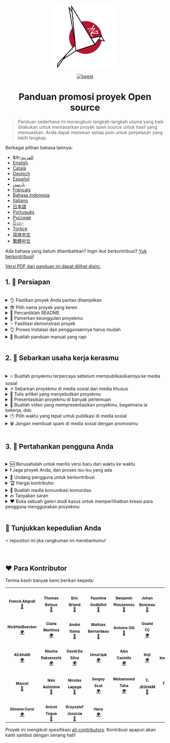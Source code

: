 <p align="center">
    <img alt="oss image" src="./imgs/zoss-logo.svg" height="200px" width="200px">
</p>

<p align="center">
  <a href="https://twitter.com/intent/tweet?text=How%20to%20promote%20your%20open-source%20projects%20@ZenikaOSS&url=https://github.com/zenika-open-source/open-source-promotion-cheat-sheet&hashtags=OpenSource,CheatSheet">
    <img alt="tweet" src="https://img.shields.io/twitter/url/https/twitter?label=Share%20on%20twitter&style=social" target="_blank" />
  </a>
</p>
<h1 align="center">Panduan promosi proyek Open source</h1>

> Panduan sederhana ini merangkum langkah-langkah utama yang baik dilakukan untuk memasarkan proyek open source untuk hasil yang memuaskan. Anda dapat menekan setiap poin untuk penjelasan yang lebih lengkap.

Berbagai pilihan bahasa lainnya:

- &ltr;[العربية](./README-ar.md)
- [English](./README.md)
- [Català](./README-ca.md)
- [Deutsch](./README-de.md)
- [Español](./README-es.md)
- [پارسی](./README-fa.md)
- [Français](./README-fr.md)
- [Bahasa Indonesia](./README-id.md)
- [Italiano](./README-it.md)
- [日本語](./README-jp.md)
- [Português](./README-pt.md)
- [Русский](./README-ru.md)
- [සිංහල](./README-si.md)
- [Türkçe](./README-tr.md)
- [简体中文](./README-zh-cn.md)
- [繁體中文](./README-zh-tw.md)

Ada bahasa yang belum ditambahkan? Ingin ikut berkontribusi? [Yuk berkontribusi](./CONTRIBUTING.md)!

[Versi PDF dari panduan ini dapat dilihat disini.](./pdf/cheat-sheet.pdf)

## 1. 🎢 Persiapan

<br />

<details>
<summary>👌 Pastikan proyek Anda pantas ditampilkan</summary>
<p>

> Proyek Anda harus cukup stabil dan memiliki setidaknya fitur yang diperlukan agar dapat menarik perhatian.

</p>
</details>

<details>
<summary>😎 Pilih nama proyek yang keren</summary>
<p>

> Pilihlah nama yang mudah diingat.

</p>
</details>

<details>
<summary>💅 Percantiklah README</summary>
<p>

> README adalah yang pertama dilihat oleh pengunjung. Jadikanlah ia sederhana, cantik, dan mudah dibaca. [Inilah koleksi README yang cantik](https://github.com/matiassingers/awesome-readme)

</p>
</details>

<details>
<summary>💪 Pamerkan keunggulan proyekmu</summary>
<p>

> Munculkan keunggulan proyekmu dan pastikan pengunjung melihatnya dulu.

</p>
</details>

<details>
<summary>✨ Fasilitasi demonstrasi proyek</summary>
<p>

> Pengunjung akan cepat menyerap tujuan dari proyek Anda, tentang bagaimana itu berkerja dan bagaimana cara menggunakannya. Memfasilitasi demonstrasi adalah cara terbaik untuk memuaskan pengguna. Contohnya:
>
> - Sebuah animasi GIF yang menjelaskan cara kerja proyekmu
> - Tautan kepada demonstrasi yang interaktif

</p>
</details>

<details>
<summary>👌 Proses instalasi dan penggunaannya harus mudah</summary>
<p>

> Anda akan kehilangan pengguna jika proyek Anda sulit digunakan.

</p>
</details>

<details>
<summary>📘 Buatlah panduan manual yang rapi</summary>
<p>

> Membuat panduan manual yang berkualitas pastinya adalah langkah yang penting. Jika Anda hanya mempunyai panduan kecil, Anda dapat menyelipkannya ke README. Sebaliknya, Anda dapat menyimpannya di laman terpisah. Beberapa proyek open source seperti [vuepress](https://v1.vuepress.vuejs.org) dapat membantu Anda membuat panduan manual dengan mudah.

 </p>
</details>

<br />

## 2. 📢 Sebarkan usaha kerja kerasmu

<br />

<details>
<summary>⭐ Buatlah proyekmu terpercaya sebelum mempublikasikannya ke media sosial</summary>
<p>

> Biasanya, pengunjung akan melihat banyaknya "Stars" yang proyek Anda punya sebelum mengambil keputusan. Setidaknya, beberapa "Stars" dapat membuat proyek Anda lebih dapat dipercaya ketimbang proyek yang memiliki 0 "Stars". Itulah mengapa Anda harus mengajak orang terdekat untuk membantu Anda.

</p>
</details>

<details>
<summary>↗️ Sebarkan proyekmu di media sosial dan media khusus</summary>
<p>

> Beritahukan kepada dunia mengenai produkmu! Publikasikan ke salah satu dari yang dibawah:
>
> - [Twitter](https://twitter.com)
> - [Linkedin](https://www.linkedin.com/)
> - [Facebook](https://www.facebook.com/)
> - [Reddit](https://www.reddit.com/)
> - [Dev.to](https://dev.to/)
> - [Lobsters](https://lobste.rs/)
> - [Hacker News](https://news.ycombinator.com/)
> - [Product Hunt](https://www.producthunt.com/)
> - [Beta page](https://betapage.co/)
> - [Human Coders](https://news.humancoders.com/)

</p>
</details>

<details>
<summary>📃 Tulis artikel yang menyebutkan proyekmu</summary>
<p>

> Tulis artikel tentang proyekmu. Isi artikel dapat menjelaskan mengenai _stack_ yang digunakan, bagaimana cara proyekmu bekerja, masalah apa yang anda temukan, dsb. Lalu publikasikan artikel ke media publikasi seperti:
>
> - [medium](https://medium.com/)
> - [dev.to](https://dev.to/)

</p>
</details>

<details>
<summary>🎤 Presentasikan proyekmu di banyak pertemuan</summary>
<p>

> Dengan mempresentasikan proyekmu didepan umum, proyekmu akan dapat lebih banyak perhatian.

</p>
</details>

<details>
<summary>🎥 Buatlah video yang mempresentasikan proyekmu, bagaimana ia bekerja, dsb.</summary>
<p>

> Merekam video bukanlah sesuatu yang mudah. Tapi, itu adalah metode yang paling efektif untuk membuat proyekmu terkenal.

</p>
</details>

<details>
<summary>🕐 Pilih waktu yang tepat untuk publikasi di media sosial</summary>
<p>

> Jangan publikasikan ketika musim liburan atau akhir pekan. Biasanya, waktu yang tepat adalah ditengah minggu.

</p>
</details>

<details>
<summary>🗑 Jangan membuat spam di media sosial dengan promosimu</summary>
<p>

> Jangan mempublikasi dua kali ke media yang sama. Itu akan dideteksi sebagai spam dan mengurangi reputasi proyekmu.

</p>
</details>

<br />

## 3. 🤝 Pertahankan pengguna Anda

<br />

<details>
<summary>🆕 Berusahalah untuk merilis versi baru dari waktu ke waktu</summary>
<p>

> Jaga dan tingkatkan proyek Anda dengan versi baru dan riwayat pergantian.

</p>
</details>

<details>
<summary>❗ Jaga proyek Anda, dan proses isu-isu yang ada</summary>
<p>

> Jangan biarkan satupun isu tanpa respon. Berbaik hatilah kepada orang yang membuka isu tersebut. 😉

</p>
</details>

<details>
<summary>🙏 Undang pengguna untuk berkontribusi</summary>
<p>

> Proyek yang berkualitas adalah proyek dengan komunitas dan kontributor yang aktif. Jadikan penggunamu tahu bahwa anda butuh bantuan dengan melabelkan isu-isu dengan label `contribution welcome` atau `good first issue`. [Lihat github labels](https://help.github.com/en/articles/about-labels).

</p>
</details>

<details>
<summary>🏆 Hargai kontributor</summary>
<p>

> Jadilah baik dengan orang-orang yang membantumu! Beberapa proyek seperti [gatsby](https://github.com/gatsbyjs/gatsby) memberikan hadiah keren kepada kontributor seperti kaos. Jika Anda tidak dapat mengikuti metode tersebut, Anda dapat memberikan kata terima kasih lewat media sosial ([ini contohnya](https://twitter.com/FranckAbgrall/status/1139470547492978688)). Buka bagian `Contributors` di README untuk memberikan kata terima kasih atau tampilkan mereka di panduan manual proyekmu. Berikut beberapa contohnya:
>
> - [vuepress (bagian kontributor di README)](https://github.com/vuejs/vuepress#code-contributors)
> - [Rythm.js (kontributor secara acak di tampilkan di halamn demo)](https://okazari.github.io/Rythm.js/)

</p>
</details>

<details>
<summary>💬 Buatlah media komunikasi komunitas</summary>
<p>

> GitHub Issues bukanlah yang terbaik dalam berkomunikasi dengan penggunamu. Jika perlu, Anda dapat menggunakan media komunikasi untuk berdiskusi dengan mereka:
>
> - [Discord](https://discord.com)
> - [Slack](https://slack.com)
> - [Gitter](https://gitter.im/)

</p>
</details>

<details>
<summary>🔙 Tanyakan saran</summary>
<p>

> Saran dari pengguna adalah jalan yang terbaik dalam memperbaiki proyek Anda. Mereka kemungkinan besar memiliki ide untuk fitur yang dapat meningkatkan kualitas proyek Anda.

</p>
</details>

<details>
<summary>❤️ Buka sebuah galeri studi kasus untuk memperlihatkan kreasi para pengguna menggunakan proyekmu</summary>
<p>

> Pendatang akan percaya dengan proyek Anda jika mereka melihat studi kasus yang lengkap dan cerita sukses, contohnya, [The Vuepress Gallery](https://vuepress.gallery/).

</p>
</details>

<br />

## 🙏 Tunjukkan kepedulian Anda

⭐️ repositori ini jika rangkuman ini membantumu!

<br />

## ❤️ Para Kontributor

Terima kasih banyak kami berikan kepada:

<!-- ALL-CONTRIBUTORS-LIST:START - Do not remove or modify this section -->
<!-- prettier-ignore-start -->
<!-- markdownlint-disable -->
<table>
  <tr>
    <td align="center"><a href="https://www.franck-abgrall.me/"><img src="https://avatars3.githubusercontent.com/u/9840435?v=4?s=100" width="100px;" alt=""/><br /><sub><b>Franck Abgrall</b></sub></a><br /><a href="https://github.com/zenika-open-source/promote-open-source-project/commits?author=kefranabg" title="Documentation">📖</a></td>
    <td align="center"><a href="https://github.com/tbetous"><img src="https://avatars3.githubusercontent.com/u/4435536?v=4?s=100" width="100px;" alt=""/><br /><sub><b>Thomas Betous</b></sub></a><br /><a href="https://github.com/zenika-open-source/promote-open-source-project/commits?author=tbetous" title="Documentation">📖</a></td>
    <td align="center"><a href="https://github.com/ebriand"><img src="https://avatars1.githubusercontent.com/u/1011902?v=4?s=100" width="100px;" alt=""/><br /><sub><b>Eric Briand</b></sub></a><br /><a href="https://github.com/zenika-open-source/promote-open-source-project/commits?author=ebriand" title="Documentation">📖</a></td>
    <td align="center"><a href="https://github.com/FaustineG"><img src="https://avatars.githubusercontent.com/u/27639429?v=4?s=100" width="100px;" alt=""/><br /><sub><b>Faustine Godbillot</b></sub></a><br /><a href="https://github.com/zenika-open-source/promote-open-source-project/commits?author=FaustineG" title="Documentation">📖</a></td>
    <td align="center"><a href="https://myvirtualstorybook.com/"><img src="https://avatars1.githubusercontent.com/u/5747538?v=4?s=100" width="100px;" alt=""/><br /><sub><b>Benjamin Plouzennec</b></sub></a><br /><a href="https://github.com/zenika-open-source/promote-open-source-project/commits?author=Okazari" title="Documentation">📖</a></td>
    <td align="center"><a href="https://github.com/Zenigata"><img src="https://avatars1.githubusercontent.com/u/1022393?v=4?s=100" width="100px;" alt=""/><br /><sub><b>Johan Bonneau</b></sub></a><br /><a href="https://github.com/zenika-open-source/promote-open-source-project/commits?author=Zenigata" title="Documentation">📖</a></td>
    <td align="center"><a href="https://github.com/bpetetot"><img src="https://avatars3.githubusercontent.com/u/516360?v=4?s=100" width="100px;" alt=""/><br /><sub><b>Benjamin Petetot</b></sub></a><br /><a href="https://github.com/zenika-open-source/promote-open-source-project/commits?author=bpetetot" title="Documentation">📖</a></td>
  </tr>
  <tr>
    <td align="center"><a href="https://nick-hat-boecker.de"><img src="https://avatars0.githubusercontent.com/u/8366071?v=4?s=100" width="100px;" alt=""/><br /><sub><b>NickHatBoecker</b></sub></a><br /><a href="#translation-NickHatBoecker" title="Translation">🌍</a></td>
    <td align="center"><a href="https://github.com/Claire"><img src="https://avatars2.githubusercontent.com/u/5114096?v=4?s=100" width="100px;" alt=""/><br /><sub><b>Claire Martinez</b></sub></a><br /><a href="#translation-claire" title="Translation">🌍</a></td>
    <td align="center"><a href="https://hazeforum.com/"><img src="https://avatars2.githubusercontent.com/u/31011359?v=4?s=100" width="100px;" alt=""/><br /><sub><b>André Gama</b></sub></a><br /><a href="https://github.com/zenika-open-source/promote-open-source-project/commits?author=andregamma" title="Documentation">📖</a></td>
    <td align="center"><a href="https://github.com/mbernardeau"><img src="https://avatars0.githubusercontent.com/u/7049049?v=4?s=100" width="100px;" alt=""/><br /><sub><b>Mathias Bernardeau</b></sub></a><br /><a href="https://github.com/zenika-open-source/promote-open-source-project/commits?author=mbernardeau" title="Documentation">📖</a></td>
    <td align="center"><a href="https://github.com/Antoineoili"><img src="https://avatars1.githubusercontent.com/u/50737365?v=4?s=100" width="100px;" alt=""/><br /><sub><b>Antoine Oili</b></sub></a><br /><a href="https://github.com/zenika-open-source/promote-open-source-project/commits?author=Antoineoili" title="Documentation">📖</a></td>
    <td align="center"><a href="https://twitter.com/dev_oswld"><img src="https://avatars1.githubusercontent.com/u/40254158?v=4?s=100" width="100px;" alt=""/><br /><sub><b>Oswld TC</b></sub></a><br /><a href="#translation-dev-oswld" title="Translation">🌍</a></td>
    <td align="center"><a href="https://yizhiyue.me"><img src="https://avatars3.githubusercontent.com/u/8545277?v=4?s=100" width="100px;" alt=""/><br /><sub><b>Zhiyue Yi</b></sub></a><br /><a href="#translation-ZhiyueYi" title="Translation">🌍</a></td>
  </tr>
  <tr>
    <td align="center"><a href="https://github.com/aliruss"><img src="https://avatars3.githubusercontent.com/u/32896351?v=4?s=100" width="100px;" alt=""/><br /><sub><b>Ali khalili</b></sub></a><br /><a href="#translation-aliruss" title="Translation">🌍</a></td>
    <td align="center"><a href="https://pakseresht.eu/"><img src="https://avatars3.githubusercontent.com/u/9018054?v=4?s=100" width="100px;" alt=""/><br /><sub><b>Niusha Pakseresht</b></sub></a><br /><a href="#translation-niusha-paks" title="Translation">🌍</a></td>
    <td align="center"><a href="https://github.com/david-dasilva"><img src="https://avatars1.githubusercontent.com/u/372391?v=4?s=100" width="100px;" alt=""/><br /><sub><b>David Da Silva</b></sub></a><br /><a href="#translation-david-dasilva" title="Translation">🌍</a></td>
    <td align="center"><a href="http://umuts.info"><img src="https://avatars2.githubusercontent.com/u/3245166?v=4?s=100" width="100px;" alt=""/><br /><sub><b>Umut Işık</b></sub></a><br /><a href="#translation-umutphp" title="Translation">🌍</a></td>
    <td align="center"><a href="https://github.com/alextremp"><img src="https://avatars0.githubusercontent.com/u/20399660?v=4?s=100" width="100px;" alt=""/><br /><sub><b>Alex Castells</b></sub></a><br /><a href="#translation-alextremp" title="Translation">🌍</a></td>
    <td align="center"><a href="https://kojikoji.ga"><img src="https://avatars0.githubusercontent.com/u/474225?v=4?s=100" width="100px;" alt=""/><br /><sub><b>Koji</b></sub></a><br /><a href="#translation-koji" title="Translation">🌍</a></td>
    <td align="center"><a href="https://github.com/MasterBrian99"><img src="https://avatars0.githubusercontent.com/u/37585474?v=4?s=100" width="100px;" alt=""/><br /><sub><b>pasindu p konghawaththa</b></sub></a><br /><a href="#translation-MasterBrian99" title="Translation">🌍</a></td>
  </tr>
  <tr>
    <td align="center"><a href="http://adsoleware.com/"><img src="https://avatars.githubusercontent.com/u/40896559?v=4?s=100" width="100px;" alt=""/><br /><sub><b>Marcel</b></sub></a><br /><a href="https://github.com/zenika-open-source/promote-open-source-project/commits?author=hackthedev" title="Documentation">📖</a></td>
    <td align="center"><a href="https://bandism.net/"><img src="https://avatars.githubusercontent.com/u/22633385?v=4?s=100" width="100px;" alt=""/><br /><sub><b>Ikko Ashimine</b></sub></a><br /><a href="https://github.com/zenika-open-source/promote-open-source-project/commits?author=eltociear" title="Documentation">📖</a></td>
    <td align="center"><a href="https://github.com/nlepage"><img src="https://avatars.githubusercontent.com/u/19571875?v=4?s=100" width="100px;" alt=""/><br /><sub><b>Nicolas Lepage</b></sub></a><br /><a href="#maintenance-nlepage" title="Maintenance">🚧</a></td>
    <td align="center"><a href="https://github.com/sergey-scat"><img src="https://avatars.githubusercontent.com/u/31442538?v=4?s=100" width="100px;" alt=""/><br /><sub><b>Sergey Scat</b></sub></a><br /><a href="#translation-sergey-scat" title="Translation">🌍</a></td>
    <td align="center"><a href="https://github.com/JustE3saR"><img src="https://avatars.githubusercontent.com/u/62352949?v=4?s=100" width="100px;" alt=""/><br /><sub><b>Mohammed Taha</b></sub></a><br /><a href="#translation-JustE3saR" title="Translation">🌍</a></td>
    <td align="center"><a href="https://github.com/Tazminia"><img src="https://avatars.githubusercontent.com/u/41241424?v=4?s=100" width="100px;" alt=""/><br /><sub><b>T. JEGHAM</b></sub></a><br /><a href="https://github.com/zenika-open-source/promote-open-source-project/pulls?q=is%3Apr+reviewed-by%3ATazminia" title="Reviewed Pull Requests">👀</a></td>
    <td align="center"><a href="https://github.com/Tarektouati"><img src="https://avatars.githubusercontent.com/u/19335073?v=4?s=100" width="100px;" alt=""/><br /><sub><b>Tarek Touati</b></sub></a><br /><a href="https://github.com/zenika-open-source/promote-open-source-project/pulls?q=is%3Apr+reviewed-by%3ATarektouati" title="Reviewed Pull Requests">👀</a></td>
  </tr>
  <tr>
    <td align="center"><a href="https://github.com/simonecorsi"><img src="https://avatars.githubusercontent.com/u/5617452?v=4?s=100" width="100px;" alt=""/><br /><sub><b>Simone Corsi</b></sub></a><br /><a href="#translation-simonecorsi" title="Translation">🌍</a></td>
    <td align="center"><a href="https://github.com/atogue"><img src="https://avatars.githubusercontent.com/u/5642182?v=4?s=100" width="100px;" alt=""/><br /><sub><b>Anicet Togue</b></sub></a><br /><a href="https://github.com/zenika-open-source/promote-open-source-project/pulls?q=is%3Apr+reviewed-by%3Aatogue" title="Reviewed Pull Requests">👀</a></td>
    <td align="center"><a href="https://www.linkedin.com/in/krzysztof-juszcze-01b395118/"><img src="https://avatars.githubusercontent.com/u/17763895?v=4?s=100" width="100px;" alt=""/><br /><sub><b>Krzysztof Juszcze</b></sub></a><br /><a href="https://github.com/zenika-open-source/promote-open-source-project/commits?author=Gerappa92" title="Documentation">📖</a></td>
    <td align="center"><a href="https://godot.id/"><img src="https://avatars.githubusercontent.com/u/40712686?v=4?s=100" width="100px;" alt=""/><br /><sub><b>Hanz</b></sub></a><br /><a href="#translation-HanzCEO" title="Translation">🌍</a></td>
  </tr>
</table>

<!-- markdownlint-restore -->
<!-- prettier-ignore-end -->

<!-- ALL-CONTRIBUTORS-LIST:END -->

Proyek ini mengikuti spesifikasi [all-contributors](https://github.com/all-contributors/all-contributors). Kontribusi apapun akan kami sambut dengan senang hati!
